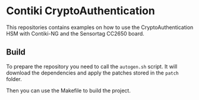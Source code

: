 # Contiki CryptoAuthentication

This repositories contains examples on how to use the CryptoAuthentication
HSM with Contiki-NG and the Sensortag CC2650 board.

## Build

To prepare the repository you need to call the `autogen.sh` script.
It will download the dependencies and apply the patches stored 
in the `patch` folder.

Then you can use the Makefile to build the project.
